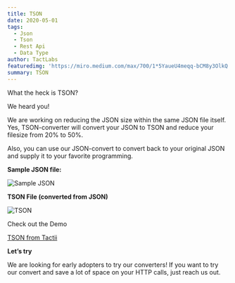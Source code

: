 ```yaml
---
title: TSON
date: 2020-05-01
tags: 
  - Json
  - Tson
  - Rest Api
  - Data Type
author: TactLabs
featuredimg: 'https://miro.medium.com/max/700/1*5YaueU4meqq-bCM8y3OlkQ.jpeg'
summary: TSON
---
```


What the heck is TSON?

We heard you!

We are working on reducing the JSON size within the same JSON file itself. Yes, TSON-converter will convert your JSON to TSON and reduce your filesize from 20% to 50%.

Also, you can use our JSON-convert to convert back to your original JSON and supply it to your favorite programming.


**Sample JSON file:**


![Sample JSON](https://miro.medium.com/max/700/1*muRPzcN195BWDNZdXLJ6DQ.png)


**TSON File (converted from JSON)**


![TSON](https://miro.medium.com/max/700/1*KwuFE-0HRCt9QRguwQtV1A.png)


Check out the Demo

[TSON from Tactii](https://vimeo.com/413908232)


**Let’s try**


We are looking for early adopters to try our converters! If you want to try our convert and save a lot of space on your HTTP calls, just reach us out.